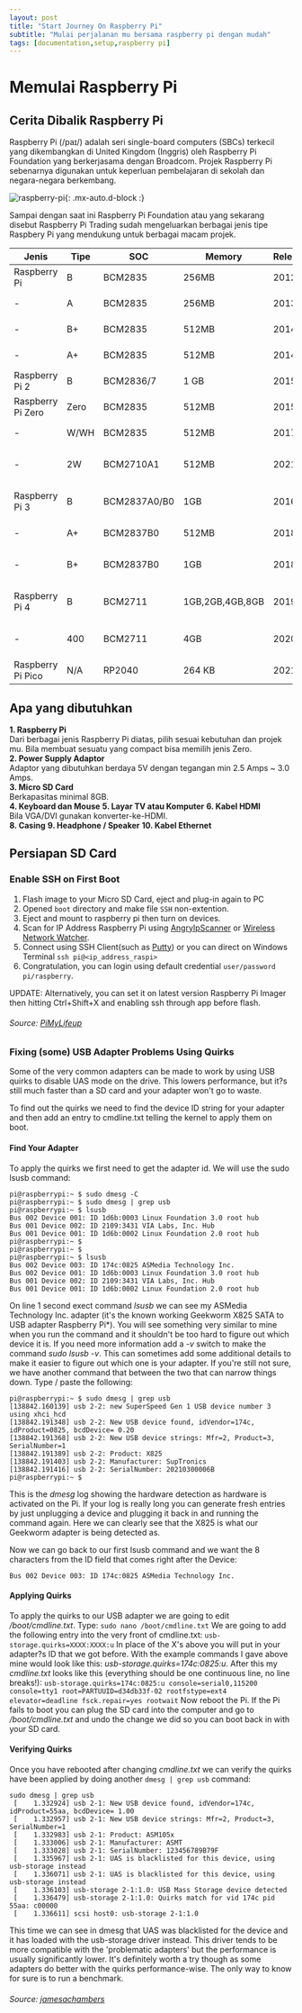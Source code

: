 ```yaml
---
layout: post
title: "Start Journey On Raspberry Pi"
subtitle: "Mulai perjalanan mu bersama raspberry pi dengan mudah"
tags: [documentation,setup,raspberry pi]
---
```

# **Memulai Raspberry Pi**

## **Cerita Dibalik Raspberry Pi**
Raspberry Pi (/paɪ/) adalah seri single-board computers (SBCs) terkecil yang dikembangkan di United Kingdom (Inggris) oleh Raspberry Pi Foundation yang berkerjasama dengan Broadcom. Projek Raspberry Pi sebenarnya digunakan untuk keperluan pembelajaran di sekolah dan negara-negara berkembang.

![raspberry-pi](https://projects-static.raspberrypi.org/projects/raspberry-pi-setting-up/0d6033edf45ad2d4185ed05d6cd9a01e2f803034/en/images/pi-plug-in.gif){: .mx-auto.d-block :}

Sampai dengan saat ini Raspberry Pi Foundation atau yang sekarang disebut Raspberry Pi Trading sudah mengeluarkan berbagai jenis tipe Raspbery Pi yang mendukung untuk berbagai macam projek.

| Jenis          | Tipe      | SOC     | Memory  | Release | Arsitektur |
|----------------|-----------|---------|---------|---------|------------|
| Raspberry Pi   | B         | BCM2835 | 256MB | 2012 | ARMv6Z (32-bit) |
|       -        | A         | BCM2835 | 256MB | 2013 | ARMv6Z (32-bit) |
|       -        | B+        | BCM2835 | 512MB | 2014 | ARMv6Z (32-bit) |
|       -        | A+        | BCM2835 | 512MB | 2014 | ARMv6Z (32-bit) |
| Raspberry Pi 2 | B         | BCM2836/7 | 1 GB | 2015 | ARMv7-A (32-bit) |
| Raspberry Pi Zero | Zero   | BCM2835   | 512MB | 2015 | ARMv6Z (32-bit) |
|         -         | W/WH   | BCM2835   | 512MB | 2017 | ARMv6Z (32-bit) |
|         -         | 2W     | BCM2710A1 | 512MB | 2021 | ARMv8-A (64/32-bit) |
| Raspberry Pi 3 | B  | BCM2837A0/B0 | 1GB | 2016 | ARMv8-A (64/32-bit) |
|        -       | A+ | BCM2837B0 | 512MB  | 2018 | ARMv8 (64-bit) |
|        -       | B+ | BCM2837B0 | 1GB    | 2018 | ARMv8-A (64/32-bit) |
| Raspberry Pi 4 | B   | BCM2711 | 1GB,2GB,4GB,8GB | 2019 | ARMv8-A (64/32-bit) |
|       -        | 400 | BCM2711 | 4GB             | 2020 | ARMv8-A (64/32-bit) |
| Raspberry Pi Pico | N/A | RP2040 | 264 KB | 2021 | Armv6-M |

## **Apa yang dibutuhkan**
**1. Raspberry Pi**
<br>Dari berbagai jenis Raspberry Pi diatas, pilih sesuai kebutuhan dan projek mu. Bila membuat sesuatu yang compact bisa memilih jenis Zero.</br>
**2. Power Supply Adaptor**
<br>Adaptor yang dibutuhkan berdaya 5V dengan tegangan min 2.5 Amps ~ 3.0 Amps.</br>
**3. Micro SD Card**
<br>Berkapasitas minimal 8GB.</br>
**4. Keyboard dan Mouse**
**5. Layar TV atau Komputer**
**6. Kabel HDMI**
<br>Bila VGA/DVI gunakan konverter-ke-HDMI.</br>
**8. Casing**
**9. Headphone / Speaker**
**10. Kabel Ethernet**

## **Persiapan SD Card**

### **Enable SSH on First Boot**
1. Flash image to your Micro SD Card, eject and plug-in again to PC
2. Opened `boot` directory and make file `SSH` non-extention.
3. Eject and mount to raspberry pi then turn on devices.
4. Scan for IP Address Raspberry Pi using [AngryIpScanner](https://angryip.org/download/#windows) or [Wireless Network Watcher](https://www.nirsoft.net/utils/wireless_network_watcher.html).
5. Connect using SSH Client(such as [Putty](https://www.putty.org/)) or you can direct on Windows Terminal ```ssh pi@<ip_address_raspi>```
6. Congratulation, you can login using default credential `user/password` `pi/raspberry`.

UPDATE:
Alternatively, you can set it on latest version Raspberry Pi Imager then hitting Ctrl+Shift+X and enabling ssh through app before flash.  
###### Source: [PiMyLifeup](https://pimylifeup.com/raspberry-pi-enable-ssh-boot/)
  



### **Fixing (some) USB Adapter Problems Using Quirks**
Some of the very common adapters can be made to work by using USB quirks to disable UAS mode on the drive. This lowers performance, but it?s still much faster than a SD card and your adapter won't go to waste.

To find out the quirks we need to find the device ID string for your adapter and then add an entry to cmdline.txt telling the kernel to apply them on boot.
#### **Find Your Adapter**
To apply the quirks we first need to get the adapter id. We will use the sudo lsusb command:
``` shell
pi@raspberrypi:~ $ sudo dmesg -C
pi@raspberrypi:~ $ sudo dmesg | grep usb
pi@raspberrypi:~ $ lsusb
Bus 002 Device 001: ID 1d6b:0003 Linux Foundation 3.0 root hub
Bus 001 Device 002: ID 2109:3431 VIA Labs, Inc. Hub
Bus 001 Device 001: ID 1d6b:0002 Linux Foundation 2.0 root hub
pi@raspberrypi:~ $ 
pi@raspberrypi:~ $ 
pi@raspberrypi:~ $ lsusb
Bus 002 Device 003: ID 174c:0825 ASMedia Technology Inc. 
Bus 002 Device 001: ID 1d6b:0003 Linux Foundation 3.0 root hub
Bus 001 Device 002: ID 2109:3431 VIA Labs, Inc. Hub
Bus 001 Device 001: ID 1d6b:0002 Linux Foundation 2.0 root hub
```
On line 1 second exect command *lsusb* we can see my ASMedia Technology Inc. adapter (it's the known working Geekworm X825 SATA to USB adapter Raspberry Pi*). You will see something very similar to mine when you run the command and it shouldn't be too hard to figure out which device it is. If you need more information add a *-v* switch to make the command *sudo lsusb -v*. This can sometimes add some additional details to make it easier to figure out which one is your adapter.
If you're still not sure, we have another command that between the two that can narrow things down. Type / paste the following:
``` shell
pi@raspberrypi:~ $ sudo dmesg | grep usb
[138842.160139] usb 2-2: new SuperSpeed Gen 1 USB device number 3 using xhci_hcd
[138842.191348] usb 2-2: New USB device found, idVendor=174c, idProduct=0825, bcdDevice= 0.20
[138842.191368] usb 2-2: New USB device strings: Mfr=2, Product=3, SerialNumber=1
[138842.191389] usb 2-2: Product: X825
[138842.191403] usb 2-2: Manufacturer: SupTronics
[138842.191416] usb 2-2: SerialNumber: 20210300006B
pi@raspberrypi:~ $ 
```
This is the *dmesg* log showing the hardware detection as hardware is activated on the Pi. If your log is really long you can generate fresh entries by just unplugging a device and plugging it back in and running the command again. Here we can clearly see that the X825 is what our Geekworm adapter is being detected as.

Now we can go back to our first lsusb command and we want the 8 characters from the ID field that comes right after the Device:
```
Bus 002 Device 003: ID 174c:0825 ASMedia Technology Inc.
```
#### **Applying Quirks**
To apply the quirks to our USB adapter we are going to edit */boot/cmdline.txt*. Type:
`
sudo nano /boot/cmdline.txt
`
We are going to add the following entry into the very front of cmdline.txt:
`
usb-storage.quirks=XXXX:XXXX:u
`
In place of the X's above you will put in your adapter?s ID that we got before. With the example commands I gave above mine would look like this: *usb-storage.quirks=174c:0825:u*. After this my *cmdline.txt* looks like this (everything should be one continuous line, no line breaks!):
`
usb-storage.quirks=174c:0825:u console=serial0,115200 console=tty1 root=PARTUUID=d34db33f-02 rootfstype=ext4 elevator=deadline fsck.repair=yes rootwait
`
Now reboot the Pi. If the Pi fails to boot you can plug the SD card into the computer and go to */boot/cmdline.txt* and undo the change we did so you can boot back in with your SD card.

#### **Verifying Quirks**
Once you have rebooted after changing *cmdline.txt* we can verify the quirks have been applied by doing another `dmesg | grep usb` command:
```
sudo dmesg | grep usb
 [    1.332924] usb 2-1: New USB device found, idVendor=174c, idProduct=55aa, bcdDevice= 1.00
 [    1.332957] usb 2-1: New USB device strings: Mfr=2, Product=3, SerialNumber=1
 [    1.332983] usb 2-1: Product: ASM105x
 [    1.333006] usb 2-1: Manufacturer: ASMT
 [    1.333028] usb 2-1: SerialNumber: 123456789B79F
 [    1.335967] usb 2-1: UAS is blacklisted for this device, using usb-storage instead
 [    1.336071] usb 2-1: UAS is blacklisted for this device, using usb-storage instead
 [    1.336103] usb-storage 2-1:1.0: USB Mass Storage device detected
 [    1.336479] usb-storage 2-1:1.0: Quirks match for vid 174c pid 55aa: c00000
 [    1.336611] scsi host0: usb-storage 2-1:1.0
 ```

This time we can see in dmesg that UAS was blacklisted for the device and it has loaded with the usb-storage driver instead. This driver tends to be more compatible with the 'problematic adapters' but the performance is usually significantly lower. It's definitely worth a try though as some adapters do better with the quirks performance-wise. The only way to know for sure is to run a benchmark.
###### Source: [jamesachambers](https://jamesachambers.com/raspberry-pi-4-usb-boot-config-guide-for-ssd-flash-drives/)
